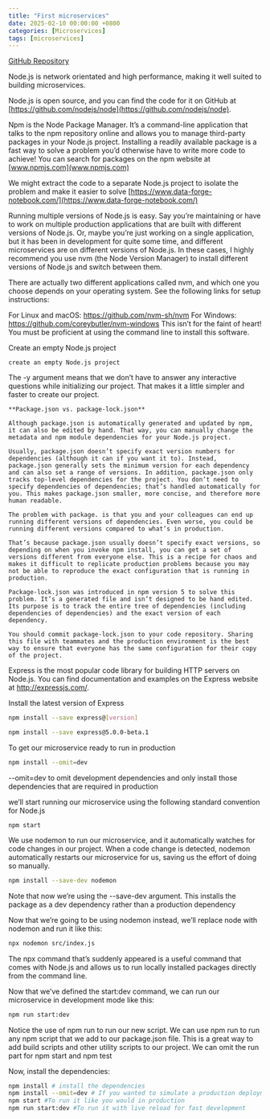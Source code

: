 ```yaml
---
title: "First microservices"
date: 2025-02-10 00:00:00 +0800
categories: [Microservices]
tags: [microservices]
---
```


[GitHub Repository](https://github.com/bootstrapping-microservices-2nd-edition/chapter-2)

Node.js is network orientated and high performance, making it well suited to building microservices.


Node.js is open source, and you can find the code for it on GitHub at [https://github.com/nodejs/node](https://github.com/nodejs/node).

 Npm is the Node Package Manager. It’s a command-line application that talks to the npm repository online and allows you to manage third-party packages in your Node.js project. Installing a readily available package is a fast way to solve a problem you’d otherwise have to write more code to achieve! You can search for packages on the npm website at [www.npmjs.com](www.npmjs.com)

We might extract the code to a separate Node.js project to isolate the problem and make it easier to solve
[https://www.data-forge-notebook.com/](https://www.data-forge-notebook.com/)


Running multiple versions of Node.js is easy. Say you’re maintaining or have to work on multiple production applications that are built with different versions of Node.js. Or, maybe you’re just working on a single application, but it has been in development for quite some time, and different microservices are on different versions of Node.js. In these cases, I highly recommend you use nvm (the Node Version Manager) to install different versions of Node.js and switch between them.

There are actually two different applications called nvm, and which one you choose depends on your operating system. See the following links for setup instructions:

For Linux and macOS: https://github.com/nvm-sh/nvm
For Windows: https://github.com/coreybutler/nvm-windows
This isn’t for the faint of heart! You must be proficient at using the command line to install this software.

Create an empty Node.js project
```ssh
create an empty Node.js project
```

The -y argument means that we don’t have to answer any interactive questions while initializing our project. That makes it a little simpler and faster to create our project.

```
**Package.json vs. package-lock.json**

Although package.json is automatically generated and updated by npm, it can also be edited by hand. That way, you can manually change the metadata and npm module dependencies for your Node.js project.

Usually, package.json doesn’t specify exact version numbers for dependencies (although it can if you want it to). Instead, package.json generally sets the minimum version for each dependency and can also set a range of versions. In addition, package.json only tracks top-level dependencies for the project. You don’t need to specify dependencies of dependencies; that’s handled automatically for you. This makes package.json smaller, more concise, and therefore more human readable.

The problem with package. is that you and your colleagues can end up running different versions of dependencies. Even worse, you could be running different versions compared to what’s in production.

That’s because package.json usually doesn’t specify exact versions, so depending on when you invoke npm install, you can get a set of versions different from everyone else. This is a recipe for chaos and makes it difficult to replicate production problems because you may not be able to reproduce the exact configuration that is running in production.

Package-lock.json was introduced in npm version 5 to solve this problem. It’s a generated file and isn’t designed to be hand edited. Its purpose is to track the entire tree of dependencies (including dependencies of dependencies) and the exact version of each dependency.

You should commit package-lock.json to your code repository. Sharing this file with teammates and the production environment is the best way to ensure that everyone has the same configuration for their copy of the project.
```
Express is the most popular code library for building HTTP servers on Node.js. You can find documentation and examples on the Express website at http://expressjs.com/.

Install the latest version of Express
```sh
npm install --save express@[version]

npm install --save express@5.0.0-beta.1
```

 To get our microservice ready to run in production

 ```sh
npm install --omit=dev
 ```
 --omit=dev to omit development dependencies and only install those dependencies that are required in production

 we’ll start running our microservice using the following standard convention for Node.js

 ```
npm start
 ```
We use nodemon to run our microservice, and it automatically watches for code changes in our project. When a code change is detected, nodemon automatically restarts our microservice for us, saving us the effort of doing so manually.

```sh
npm install --save-dev nodemon
```

Note that now we’re using the --save-dev argument. This installs the package as a dev dependency rather than a production dependency

Now that we’re going to be using nodemon instead, we’ll replace node with nodemon and run it like this:

```sh
npx nodemon src/index.js
```

The npx command that’s suddenly appeared is a useful command that comes with Node.js and allows us to run locally installed packages directly from the command line.

Now that we’ve defined the start:dev command, we can run our microservice in development mode like this:

```sh
npm run start:dev
```

Notice the use of npm run to run our new script. We can use npm run to run any npm script that we add to our package.json file. This is a great way to add build scripts and other utility scripts to our project. We can omit the run part for npm start and npm test

Now, install the dependencies:
```sh
npm install # install the dependencies
npm install --omit=dev # If you wanted to simulate a production deployment
npm start #To run it like you would in production
npm run start:dev #To run it with live reload for fast development
```





